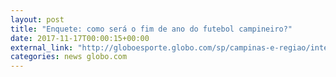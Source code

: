 ```yaml
---
layout: post
title: "Enquete: como será o fim de ano do futebol campineiro?"
date: 2017-11-17T00:00:15+00:00
external_link: "http://globoesporte.globo.com/sp/campinas-e-regiao/interatividade/enquete/2017/10/20/como-sera-o-fim-de-ano-do-futebol-campineiro-09e00360-b58c-11e7-81b4-0242ac110007.html"
categories: news globo.com
---
```

